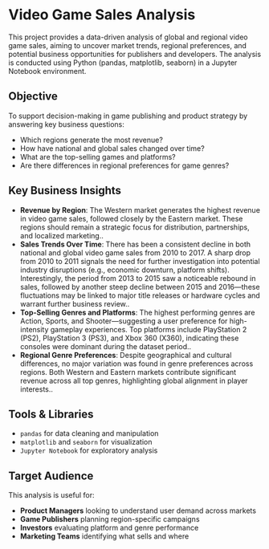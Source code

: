 
# Video Game Sales Analysis

This project provides a data-driven analysis of global and regional video game sales, aiming to uncover market trends, regional preferences, and potential business opportunities for publishers and developers. The analysis is conducted using Python (pandas, matplotlib, seaborn) in a Jupyter Notebook environment.

## Objective

To support decision-making in game publishing and product strategy by answering key business questions:
- Which regions generate the most revenue?
- How have national and global sales changed over time?
- What are the top-selling games and platforms?
- Are there differences in regional preferences for game genres?

## Key Business Insights

- **Revenue by Region**: The Western market generates the highest revenue in video game sales, followed closely by the Eastern market. These regions should remain a strategic focus for distribution, partnerships, and localized marketing..
- **Sales Trends Over Time**: There has been a consistent decline in both national and global video game sales from 2010 to 2017. A sharp drop from 2010 to 2011 signals the need for further investigation into potential industry disruptions (e.g., economic downturn, platform shifts). Interestingly, the period from 2013 to 2015 saw a noticeable rebound in sales, followed by another steep decline between 2015 and 2016—these fluctuations may be linked to major title releases or hardware cycles and warrant further business review..
- **Top-Selling Genres and Platforms**: The highest performing genres are Action, Sports, and Shooter—suggesting a user preference for high-intensity gameplay experiences. Top platforms include PlayStation 2 (PS2), PlayStation 3 (PS3), and Xbox 360 (X360), indicating these consoles were dominant during the dataset period..
- **Regional Genre Preferences**: Despite geographical and cultural differences, no major variation was found in genre preferences across regions. Both Western and Eastern markets contribute significant revenue across all top genres, highlighting global alignment in player interests..

## Tools & Libraries

- `pandas` for data cleaning and manipulation
- `matplotlib` and `seaborn` for visualization
- `Jupyter Notebook` for exploratory analysis

## Target Audience

This analysis is useful for:
- **Product Managers** looking to understand user demand across markets
- **Game Publishers** planning region-specific campaigns
- **Investors** evaluating platform and genre performance
- **Marketing Teams** identifying what sells and where


